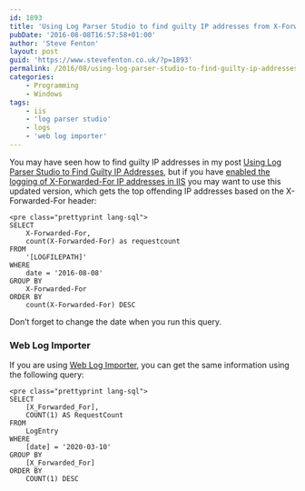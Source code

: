 ```yaml
---
id: 1893
title: 'Using Log Parser Studio to find guilty IP addresses from X-Forwarded-For'
pubDate: '2016-08-08T16:57:58+01:00'
author: 'Steve Fenton'
layout: post
guid: 'https://www.stevefenton.co.uk/?p=1893'
permalink: /2016/08/using-log-parser-studio-to-find-guilty-ip-addresses-from-x-forwarded-for/
categories:
    - Programming
    - Windows
tags:
    - iis
    - 'log parser studio'
    - logs
    - 'web log importer'
---
```


You may have seen how to find guilty IP addresses in my post [Using Log Parser Studio to Find Guilty IP Addresses](https://www.stevefenton.co.uk/2016/03/using-log-parser-studio-to-find-guilty-ip-addresses/), but if you have [enabled the logging of X-Forwarded-For IP addresses in IIS](https://www.stevefenton.co.uk/2016/08/add-x-forwarded-for-ip-address-to-iis-logs/) you may want to use this updated version, which gets the top offending IP addresses based on the X-Forwarded-For header:

```
<pre class="prettyprint lang-sql">
SELECT
    X-Forwarded-For,
    count(X-Forwarded-For) as requestcount
FROM
    '[LOGFILEPATH]'
WHERE
    date = '2016-08-08' 
GROUP BY
    X-Forwarded-For
ORDER BY
    count(X-Forwarded-For) DESC
```

Don’t forget to change the date when you run this query.

### Web Log Importer

If you are using [Web Log Importer](https://www.stevefenton.co.uk/tag/web-log-importer/), you can get the same information using the following query:

```
<pre class="prettyprint lang-sql">
SELECT
    [X_Forwarded_For],
    COUNT(1) AS RequestCount
FROM
    LogEntry
WHERE
    [date] = '2020-03-10' 
GROUP BY
    [X_Forwarded_For]
ORDER BY
    COUNT(1) DESC
```